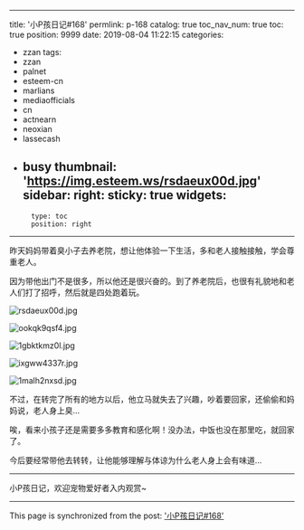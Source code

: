 
---
title: '小P孩日记#168'
permlink: p-168
catalog: true
toc_nav_num: true
toc: true
position: 9999
date: 2019-08-04 11:22:15
categories:
- zzan
tags:
- zzan
- palnet
- esteem-cn
- marlians
- mediaofficials
- cn
- actnearn
- neoxian
- lassecash
- busy
thumbnail: 'https://img.esteem.ws/rsdaeux00d.jpg'
sidebar:
    right:
        sticky: true
widgets:
    -
        type: toc
        position: right
---


昨天妈妈带着臭小子去养老院，想让他体验一下生活，多和老人接触接触，学会尊重老人。

因为带他出门不是很多，所以他还是很兴奋的。到了养老院后，也很有礼貌地和老人们打了招呼，然后就是四处跑着玩。

![rsdaeux00d.jpg](https://img.esteem.ws/rsdaeux00d.jpg)

![ookqk9qsf4.jpg](https://img.esteem.ws/ookqk9qsf4.jpg)

![1gbktkmz0l.jpg](https://img.esteem.ws/1gbktkmz0l.jpg)

![ixgww4337r.jpg](https://img.esteem.ws/ixgww4337r.jpg)

![1malh2nxsd.jpg](https://img.esteem.ws/1malh2nxsd.jpg)

不过，在转完了所有的地方以后，他立马就失去了兴趣，吵着要回家，还偷偷和妈妈说，老人身上臭…

唉，看来小孩子还是需要多多教育和感化啊！没办法，中饭也没在那里吃，就回家了。

今后要经常带他去转转，让他能够理解与体谅为什么老人身上会有味道…

***

小P孩日记，欢迎宠物爱好者入内观赏~

- - -

This page is synchronized from the post: ['小P孩日记#168'](https://steemit.com/@julian2013/p-168)
